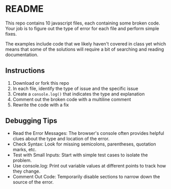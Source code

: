 # README

This repo contains 10 javascript files, each containing some broken code. Your job is to figure out the type of error for each file and perform simple fixes.

The examples include code that we likely haven't covered in class yet which means that some of the solutions will require a bit of searching and reading documentation.

## Instructions

1. Download or fork this repo
2. In each file, identify the type of issue and the specific issue
3. Create a `console.log()` that indicates the type and explanation
4. Comment out the broken code with a multiline comment
5. Rewrite the code with a fix

## Debugging Tips

- Read the Error Messages: The browser's console often provides helpful clues about the type and location of the error.
- Check Syntax: Look for missing semicolons, parentheses, quotation marks, etc.
- Test with Small Inputs: Start with simple test cases to isolate the problem.
- Use console.log: Print out variable values at different points to track how they change.
- Comment Out Code: Temporarily disable sections to narrow down the source of the error.
